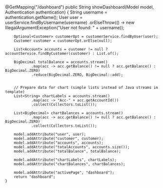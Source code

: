 @GetMapping("/dashboard")
public String showDashboard(Model model, Authentication authentication) {
String username = authentication.getName();
User user = userService.findByUsername(username)
.orElseThrow(() -> new IllegalArgumentException("User not found: " + username));

        Optional<Customer> customerOpt = customerService.findByUser(user);
        Customer customer = customerOpt.orElse(null);

        List<Account> accounts = customer != null ? accountService.findByCustomer(customer) : List.of();

        BigDecimal totalBalance = accounts.stream()
                .map(acc -> acc.getBalance() != null ? acc.getBalance() : BigDecimal.ZERO)
                .reduce(BigDecimal.ZERO, BigDecimal::add);


        // Prepare data for chart (simple lists instead of Java streams in template)
        List<String> chartLabels = accounts.stream()
                .map(acc -> "Acc-" + acc.getAccountId())
                .collect(Collectors.toList());

        List<BigDecimal> chartBalances = accounts.stream()
                .map(acc -> acc.getBalance() != null ? acc.getBalance() : BigDecimal.ZERO)
                .collect(Collectors.toList());

        model.addAttribute("user", user);
        model.addAttribute("customer", customer);
        model.addAttribute("accounts", accounts);
        model.addAttribute("totalAccounts", accounts.size());
        model.addAttribute("totalBalance", totalBalance);

        model.addAttribute("chartLabels", chartLabels);
        model.addAttribute("chartBalances", chartBalances);

        model.addAttribute("activePage", "dashboard");
        return "dashboard";
    }